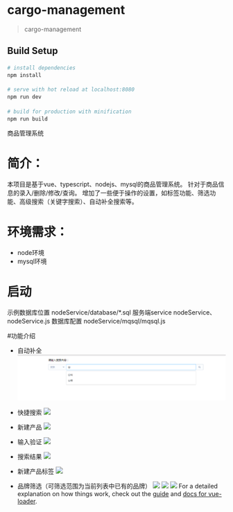 # cargo-management

> cargo-management

## Build Setup

``` bash
# install dependencies
npm install

# serve with hot reload at localhost:8080
npm run dev

# build for production with minification
npm run build

```

商品管理系统
# 简介：
本项目是基于vue、typescript、nodejs、mysql的商品管理系统。
针对于商品信息的录入/删除/修改/查询。
增加了一些便于操作的设置，如标签功能、筛选功能、高级搜索（关键字搜索）、自动补全搜索等。

# 环境需求：
* node环境
* mysql环境

# 启动
示例数据库位置 nodeService/database/*.sql
服务端service nodeService、nodeService.js
数据库配置 nodeService/mqsql/mqsql.js

#功能介绍

* 自动补全
![](./screenShoot/2.png)

* 快捷搜索
![](./screenShoot/6.png)

* 新建产品
![](./screenShoot/3.png)

* 输入验证
![](./screenShoot/12.png)

* 搜索结果
![](./screenShoot/4.png)

* 新建产品标签
![](./screenShoot/5.png)

* 品牌筛选（可筛选范围为当前列表中已有的品牌）
![](./screenShoot/8.png)
![](./screenShoot/7.png)
![](./screenShoot/9.png)
For a detailed explanation on how things work, check out the [guide](http://vuejs-templates.github.io/webpack/) and [docs for vue-loader](http://vuejs.github.io/vue-loader).
